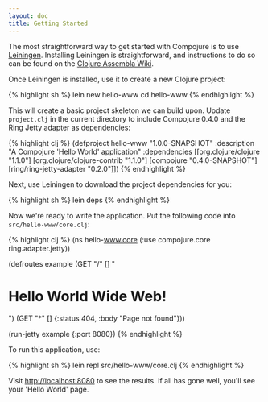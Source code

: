 ```yaml
---
layout: doc
title: Getting Started
---
```


The most straightforward way to get started with Compojure is to use
[Leiningen][1]. Installing Leiningen is straightforward, and instructions to
do so can be found on the [Clojure Assembla Wiki][2].

Once Leiningen is installed, use it to create a new Clojure project:

{% highlight sh %}
lein new hello-www
cd hello-www
{% endhighlight %}

This will create a basic project skeleton we can build upon. Update
`project.clj` in the current directory to include Compojure 0.4.0 and the
Ring Jetty adapter as dependencies:

{% highlight clj %}
(defproject hello-www "1.0.0-SNAPSHOT"
  :description "A Compojure 'Hello World' application"
  :dependencies [[org.clojure/clojure "1.1.0"]
                 [org.clojure/clojure-contrib "1.1.0"]
                 [compojure "0.4.0-SNAPSHOT"]
                 [ring/ring-jetty-adapter "0.2.0"]])
{% endhighlight %}

Next, use Leiningen to download the project dependencies for you:

{% highlight sh %}
lein deps
{% endhighlight %}

Now we're ready to write the application. Put the following code into
`src/hello-www/core.clj`:

{% highlight clj %}
(ns hello-www.core
  (:use compojure.core
        ring.adapter.jetty))

(defroutes example
  (GET "/" []
    "<h1>Hello World Wide Web!</h1>")
  (GET "*" []
    {:status 404, :body "Page not found"}))

(run-jetty example {:port 8080})
{% endhighlight %}

To run this application, use:

{% highlight sh %}
lein repl src/hello-www/core.clj
{% endhighlight %}

Visit <http://localhost:8080> to see the results. If all has gone well, you'll
see your 'Hello World' page.

[1]:http://github.com/technomancy/leiningen
[2]:http://www.assembla.com/wiki/show/clojure/Getting_Started_with_Leiningen
